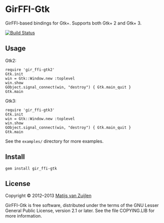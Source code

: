 # GirFFI-Gtk

GirFFI-based bindings for Gtk+. Supports both Gtk+ 2 and Gtk+ 3.

[![Build Status](https://secure.travis-ci.org/mvz/gir_ffi-gtk.png)](http://travis-ci.org/mvz/gir_ffi-gtk)

## Usage

Gtk2:

    require 'gir_ffi-gtk2'
    Gtk.init
    win = Gtk::Window.new :toplevel
    win.show
    GObject.signal_connect(win, "destroy") { Gtk.main_quit }
    Gtk.main

Gtk3:

    require 'gir_ffi-gtk3'
    Gtk.init
    win = Gtk::Window.new :toplevel
    win.show
    GObject.signal_connect(win, "destroy") { Gtk.main_quit }
    Gtk.main

See the `examples/` directory for more examples.

## Install

    gem install gir_ffi-gtk

## License

Copyright &copy; 2012&ndash;2013 [Matijs van Zuijlen](http://www.matijs.net)

GirFFI-Gtk is free software, distributed under the terms of the GNU Lesser
General Public License, version 2.1 or later. See the file COPYING.LIB for
more information.
